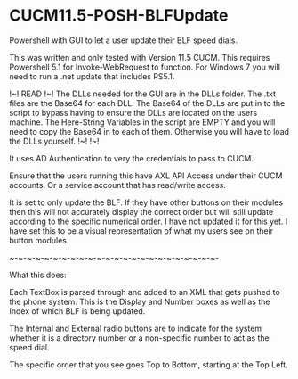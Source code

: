 # CUCM11.5-POSH-BLFUpdate
Powershell with GUI to let a user update their BLF speed dials.

This was written and only tested with Version 11.5 CUCM.
This requires Powershell 5.1 for Invoke-WebRequest to function.
For Windows 7 you will need to run a .net update that includes PS5.1.

!~! READ !~!
The DLLs needed for the GUI are in the DLLs folder. The .txt files are the Base64 for each DLL.
The Base64 of the DLLs are put in to the script to bypass having to ensure the DLLs are located on the users machine.
The Here-String Variables in the script are EMPTY and you will need to copy the Base64 in to each of them.
Otherwise you will have to load the DLLs yourself.
!~!      !~!

It uses AD Authentication to very the credentials to pass to CUCM.

Ensure that the users running this have AXL API Access under their CUCM accounts. Or a service account that has read/write access.

It is set to only update the BLF. If they have other buttons on their modules then this will not accurately display the correct order but will still update according to the specific numerical order. I have not updated it for this yet. I have set this to be a visual representation of what my users see on their button modules.

~-~-~-~-~-~-~-~-~-~-~-~-~-~-~-~-~-~-~-~-~-~-~-~-

What this does:

Each TextBox is parsed through and added to an XML that gets pushed to the phone system. This is the Display and Number boxes as well as the Index of which BLF is being updated.

The Internal and External radio buttons are to indicate for the system whether it is a directory number or a non-specific number to act as the speed dial.

The specific order that you see goes Top to Bottom, starting at the Top Left.
